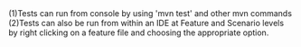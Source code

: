 ##
(1)Tests can run from console by using 'mvn test' and other mvn commands
(2)Tests can also be run from within an IDE at Feature and Scenario levels
   by right clicking on a feature file and choosing the appropriate option.

